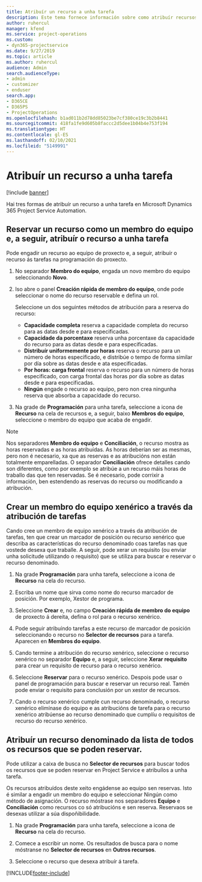 ```yaml
---
title: Atribuír un recurso a unha tarefa
description: Este tema fornece información sobre como atribuír recursos a tarefas.
author: ruhercul
manager: kfend
ms.service: project-operations
ms.custom:
- dyn365-projectservice
ms.date: 9/27/2019
ms.topic: article
ms.author: ruhercul
audience: Admin
search.audienceType:
- admin
- customizer
- enduser
search.app:
- D365CE
- D365PS
- ProjectOperations
ms.openlocfilehash: b1ad011b2d78dd85023be7cf380ce19c3b2b8441
ms.sourcegitcommit: 418fa1fe9d605b8faccc2d5dee1b04b4e753f194
ms.translationtype: HT
ms.contentlocale: gl-ES
ms.lasthandoff: 02/10/2021
ms.locfileid: "5149991"
---
```

# <a name="assign-a-resource-to-a-task"></a>Atribuír un recurso a unha tarefa

[!include [banner](../includes/psa-now-project-operations.md)]

Hai tres formas de atribuír un recurso a unha tarefa en Microsoft Dynamics 365 Project Service Automation.

## <a name="book-a-resource-as-a-team-member-and-then-assign-the-resource-to-a-task"></a>Reservar un recurso como un membro do equipo e, a seguir, atribuír o recurso a unha tarefa

Pode engadir un recurso ao equipo de proxecto e, a seguir, atribuír o recurso ás tarefas na programación do proxecto.

1. No separador **Membro do equipo**, engada un novo membro do equipo seleccionando **Novo**. 

2. Iso abre o panel **Creación rápida de membro do equipo**, onde pode seleccionar o nome do recurso reservable e defina un rol. 

    Seleccione un dos seguintes métodos de atribución para a reserva do recurso:

    - **Capacidade completa** reserva a capacidade completa do recurso para as datas desde e para especificadas.
    - **Capacidade da porcentaxe** reserva unha porcentaxe da capacidade do recurso para as datas desde e para especificadas.
    - **Distribuír uniformemente por horas** reserva o recurso para un número de horas especificado, e distribúe o tempo de forma similar por día sobre as datas desde e ata especificadas.
    - **Por horas: carga frontal** reserva o recurso para un número de horas especificado, con carga frontal das horas por día sobre as datas desde e para especificadas.
    - **Ningún** engade o recurso ao equipo, pero non crea ningunha reserva que absorba a capacidade do recurso.

3. Na grade de **Programación** para unha tarefa, seleccione a icona de **Recurso** na cela de recursos e, a seguir, baixo **Membros do equipo**, seleccione o membro do equipo que acaba de engadir. 

> [!NOTE]
> Nos separadores **Membro do equipo** e **Conciliación**, o recurso mostra as horas reservadas e as horas atribuídas. As horas deberían ser as mesmas, pero non é necesario, xa que as reservas e as atribucións non están totalmente emparelladas. O separador **Conciliación** ofrece detalles cando son diferentes, como por exemplo se atribúe a un recurso máis horas de traballo das que ten reservadas. Se é necesario, pode corrixir a información, ben estendendo as reservas do recurso ou modificando a atribución.

## <a name="create-a-generic-team-member-through-task-assignment"></a>Crear un membro do equipo xenérico a través da atribución de tarefas

Cando cree un membro de equipo xenérico a través da atribución de tarefas, ten que crear un marcador de posición ou recurso xenérico que describa as características do recurso denominado coas tarefas nas que vostede desexa que traballe. A seguir, pode xerar un requisito (ou enviar unha solicitude utilizando o requisito) que se utiliza para buscar e reservar o recurso denominado.

1. Na grade **Programación** para unha tarefa, seleccione a icona de **Recurso** na cela do recurso.

2. Escriba un nome que sirva como nome do recurso marcador de posición. Por exemplo, Xestor de programa.

3. Seleccione **Crear** e, no campo **Creación rápida de membro do equipo** de proxecto á dereita, defina o rol para o recurso xenérico.

4. Pode seguir atribuíndo tarefas a este recurso de marcador de posición seleccionando o recurso no **Selector de recursos** para a tarefa. Aparecen en **Membros do equipo**.

5. Cando termine a atribución do recurso xenérico, seleccione o recurso xenérico no separador **Equipo** e, a seguir, seleccione **Xerar requisito** para crear un requisito de recurso para o recurso xenérico.

6. Seleccione **Reservar** para o recurso xenérico. Despois pode usar o panel de programación para buscar e reservar un recurso real. Tamén pode enviar o requisito para conclusión por un xestor de recursos.

7. Cando o recurso xenérico cumple cun recurso denominado, o recurso xenérico elimínase do equipo e as atribucións de tarefa para o recurso xenérico atribúense ao recurso denominado que cumplíu o requisitos de recurso do recurso xenérico.

## <a name="assign-a-named-resource-from-the-list-of-all-bookable-resources"></a>Atribuír un recurso denominado da lista de todos os recursos que se poden reservar.

Pode utilizar a caixa de busca no **Selector de recursos** para buscar todos os recursos que se poden reservar en Project Service e atribuílos a unha tarefa.

Os recursos atribuídos deste xeito engádense ao equipo sen reservas. Isto é similar a engadir un membro do equipo e seleccionar Ningún como método de asignación. O recurso móstrase nos separadores **Equipo** e **Conciliación** como recursos co só atribucións e sen reserva. Reservaos se desexas utilizar a súa dispoñibilidade.

1. Na grade **Programación** para unha tarefa, seleccione a icona de **Recurso** na cela do recurso.

2. Comece a escribir un nome. Os resultados de busca para o nome móstranse no **Selector de recursos** en **Outros recursos**.

3. Seleccione o recurso que desexa atribuír á tarefa.



[!INCLUDE[footer-include](../includes/footer-banner.md)]